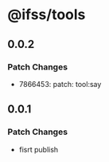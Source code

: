 # @ifss/tools

## 0.0.2

### Patch Changes

- 7866453: patch: tool:say

## 0.0.1

### Patch Changes

- fisrt publish
